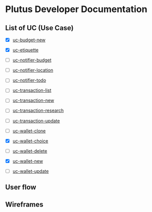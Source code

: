 # Plutus Developer Documentation

## List of UC (Use Case)
- [x] [uc-budget-new](./use-cases/uc-budget-new.md)
- [x] [uc-etiquette](./use-cases/uc-etiquette.md)
- [ ] [uc-notifier-budget](./use-cases/uc-notifier-budget.md)
- [ ] [uc-notifier-location](./use-cases/uc-notifier-location.md)
- [ ] [uc-notifier-todo](./use-cases/uc-notifier-todo.md)
- [ ] [uc-transaction-list](./use-cases/uc-transaction-list.md)
- [ ] [uc-transaction-new](./use-cases/uc-transaction-new.md)
- [ ] [uc-transaction-research](./use-cases/uc-transaction-research.md)
- [ ] [uc-transaction-update](./use-cases/uc-transaction-update.md)
- [ ] [uc-wallet-clone](./use-cases/uc-wallet-clone.md)
- [x] [uc-wallet-choice](./use-cases/uc-wallet-choice.md)
- [ ] [uc-wallet-delete](./use-cases/uc-wallet-delete.md)
- [x] [uc-wallet-new](./use-cases/uc-wallet-new.md)
- [ ] [uc-wallet-update](./use-cases/uc-wallet-update.md)


## User flow

## Wireframes
